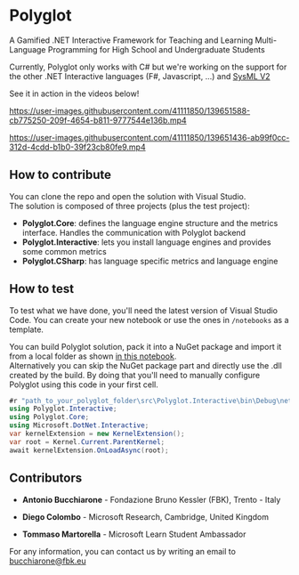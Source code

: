 # Polyglot

A Gamified .NET Interactive Framework for Teaching and Learning Multi-Language Programming for High School and Undergraduate Students

Currently, Polyglot only works with C# but we're working on the support for the other .NET Interactive languages (F#, Javascript, ...) and [SysML V2](https://www.omgsysml.org/SysML-2.htm)

See it in action in the videos below!




https://user-images.githubusercontent.com/41111850/139651588-cb775250-209f-4654-b811-9777544e136b.mp4




https://user-images.githubusercontent.com/41111850/139651436-ab99f0cc-312d-4cdd-b1b0-39f23cb80fe9.mp4



## How to contribute

You can clone the repo and open the solution with Visual Studio.  
The solution is composed of three projects (plus the test project):

- **Polyglot.Core**: defines the language engine structure and the metrics interface. Handles the communication with Polyglot backend
- **Polyglot.Interactive**: lets you install language engines and provides some common metrics
- **Polyglot.CSharp**: has language specific metrics and language engine

## How to test

To test what we have done, you'll need the latest version of Visual Studio Code.
You can create your new notebook or use the ones in ```/notebooks``` as a template.  

You can build Polyglot solution, pack it into a NuGet package and import it from a local folder as shown [in this notebook](https://github.com/antbucc/POLYGLOT/blob/main/notebooks/Sample1.ipynb).  
Alternatively you can skip the NuGet package part and directly use the .dll created by the build.
By doing that you'll need to manually configure Polyglot using this code in your first cell.

``` csharp
#r "path_to_your_polyglot_folder\src\Polyglot.Interactive\bin\Debug\net5.0\Polyglot.Interactive.dll"
using Polyglot.Interactive;
using Polyglot.Core;
using Microsoft.DotNet.Interactive;
var kernelExtension = new KernelExtension();
var root = Kernel.Current.ParentKernel;
await kernelExtension.OnLoadAsync(root);
```

## Contributors

- **Antonio Bucchiarone** - Fondazione Bruno Kessler (FBK), Trento - Italy

- **Diego Colombo** - Microsoft Research, Cambridge, United Kingdom

- **Tommaso Martorella** - Microsoft Learn Student Ambassador

For any information, you can contact us by writing an email to bucchiarone@fbk.eu

